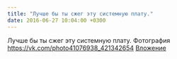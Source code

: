 ```yaml
---
title: "Лучше бы ты сжег эту системную плату."
date: 2016-06-27 10:04:00 +0300
---
```


Лучше бы ты сжег эту системную плату.
Фотография
<a class="vk-attach" href="https://vk.com/photo41076938_421342654">https://vk.com/photo41076938_421342654</a>
<a class="vk-attach" href="https://vk.com/photo41076938_421342654">Вложение</a>
